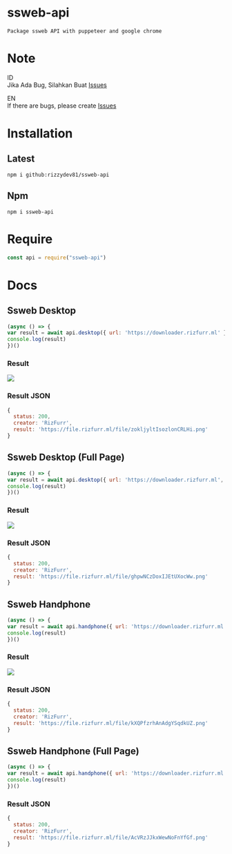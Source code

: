 # ssweb-api
`Package ssweb API with puppeteer and google chrome`

# Note
ID</br>
Jika Ada Bug, Silahkan Buat [Issues](https://github.com/rizzydev81/ssweb-api/issues/new)

EN</br>
If there are bugs, please create [Issues](https://github.com/rizzydev81/ssweb-api/issues/new)


# Installation

## Latest
`npm i github:rizzydev81/ssweb-api`

## Npm 
`npm i ssweb-api`


# Require
```js
const api = require("ssweb-api")
```


# Docs

## Ssweb Desktop
```js
(async () => {
var result = await api.desktop({ url: 'https://downloader.rizfurr.ml' })
console.log(result)
})()
```

### Result 
<img src="https://file.rizfurr.ml/file/zokljyltIsozlonCRLHi.png"></img>

### Result JSON
```js
{
  status: 200,
  creator: 'RizFurr',
  result: 'https://file.rizfurr.ml/file/zokljyltIsozlonCRLHi.png'
}
```

## Ssweb Desktop (Full Page)
```js
(async () => {
var result = await api.desktop({ url: 'https://downloader.rizfurr.ml', fullpage: true })
console.log(result)
})()
```

### Result 
<img src="https://file.rizfurr.ml/file/ghpwNCzDoxIJEtUXocWw.png"></img>

### Result JSON
```js
{
  status: 200,
  creator: 'RizFurr',
  result: 'https://file.rizfurr.ml/file/ghpwNCzDoxIJEtUXocWw.png'
}
```

## Ssweb Handphone 
```js
(async () => {
var result = await api.handphone({ url: 'https://downloader.rizfurr.ml' })
console.log(result)
})()
```

### Result 
<img src="https://file.rizfurr.ml/file/kXQPfzrhAnAdgYSqdkUZ.png"></img>

### Result JSON
```js
{
  status: 200,
  creator: 'RizFurr',
  result: 'https://file.rizfurr.ml/file/kXQPfzrhAnAdgYSqdkUZ.png'
}
```

## Ssweb Handphone (Full Page)
```js
(async () => {
var result = await api.handphone({ url: 'https://downloader.rizfurr.ml', fullpage: true })
console.log(result)
})()
```


### Result JSON
```js
{
  status: 200,
  creator: 'RizFurr',
  result: 'https://file.rizfurr.ml/file/AcVRzJJkxWewNoFnYfGf.png'
}
```


